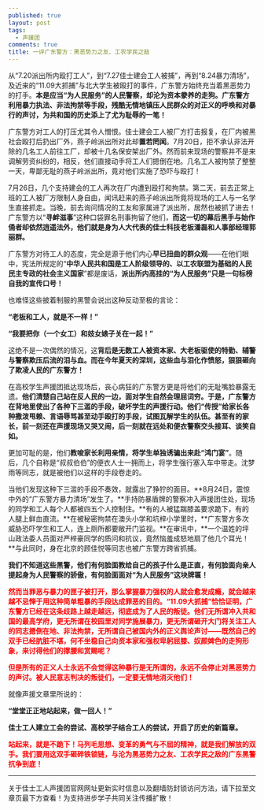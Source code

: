 ```yaml
---
published: true
layout: post
tags:
  - 声援团
comments: true
title: 一评广东警方：黑恶势力之友、工农学民之敌
---
```


从“7.20派出所内殴打工人”，到“7.27佳士建会工人被捕”，再到“8.24暴力清场”，及近来的“11.09大抓捕”与北大学生被殴打的事件，广东警方始终充当着黑恶势力的打手。**本是应当“为人民服务”的人民警察，却沦为资本豢养的走狗。广东警方利用暴力执法、非法拘禁等手段，残酷无情地镇压人民群众的对正义的呼唤和对暴行的声讨，为共和国的历史添上了尤为耻辱的一笔！**

广东警方对工人的打压尤其令人憎恨。佳士建会工人被厂方打击报复，在厂内被黑社会殴打后扔出厂外，燕子岭派出所对此却**置若罔闻**。7月20日，拒不承认非法开除的几名工人前往工厂，却被十几名保安架出厂外。然而前来现场的警察并不是来调解劳资纠纷的，相反，他们直接动手将工人们摁倒在地。几名工人被拘禁了整整一天，卑鄙无耻的燕子岭派出所，竟对他们实施了恐吓与殴打！

7月26日，几个支持建会的工人再次在厂内遭到殴打和拘禁。第二天，前去正常上班的工人被厂方限制人身自由，闻讯赶来的燕子岭派出所竟将现场的工人与一名学生直接抓走。当晚，前去询问情况的工友和家属进了派出所，居然也被抓了进去！广东警方以“**寻衅滋事**”这种口袋罪名刑事拘留了他们，**而这一切的幕后黑手与始作俑者却依然逍遥法外，他们就是身为人大代表的佳士科技老板潘磊和人事部经理郭丽群。**

广东警方对待工人的态度，完全是源于他们内心**早已扭曲的群众观**——在他们眼中，宪法所规定的“**中华人民共和国是工人阶级领导的、以工农联盟为基础的人民民主专政的社会主义国家**”都是废话，**派出所内高挂的“为人民服务”只是一句标榜自我的宣传口号！**

也难怪这些披着制服的黑警会说出这种反动至极的言论：

**“老板和工人，就是不一样！”**

**“我要把你（一个女工）和妓女婊子关在一起！”**

这绝不是一次偶然的情况，这**背后是无数工人被资本家、大老板驱使的特勤、辅警与警察欺压后流的泪与血。而在今年夏天的深圳，这些血与泪化作愤怒，狠狠砸向了欺凌人民的广东警方！**

在高校学生声援团抵达现场后，丧心病狂的广东警方更是将他们的无耻嘴脸暴露无遗。**他们清楚自己站在反人民的一边，面对学生自然会理屈词穷。于是，广东警方在背地里使出了各种下三滥的手段，破坏学生的声援行动。他们“传授”给家长各种撒泼甩赖、言语辱骂甚至动手殴打的手段，试图瓦解学生的队伍。甚至有的家长，前一刻还在声援现场又哭又闹，后一刻就在远处和便衣警察交头接耳、谈笑自如。**

更加可耻的是，他们**教唆家长利用亲情，将学生单独诱骗出来赴“鸿门宴”**。随后，几个自称是“叔叔伯伯”的便衣人士一拥而上，将学生强行塞入车中带走。沈梦雨等同志，就是被他们以这样的手段卷走的。

当他们发现这种下三滥的手段不奏效，就露出了狰狞的面目。**8月24日，震惊中外的“广东警方暴力清场”发生了。**手持防暴盾牌的警察冲入声援团住处，现场的同学和工人每个人都被四五个人控制住。**有的人被猛踹膝盖要求跪下，有的人腿上鲜血直流。**在被秘密拘禁在澳头小学和坑梓小学里时，**广东警方多次威胁恐吓学生和工人，连上厕所都要敞开门监视。**在审讯中，**一个温姓的坪山政法委人员面对严梓豪同学的质问和抗议，竟然恼羞成怒地扇了他几个耳光！**与此同时，身在北京的顾佳悦等同志也被广东警方跨省抓捕。


**我们不知道这些黑警，他们有何脸面教给自己的孩子什么是正直，有何脸面向亲人提起身为人民警察的骄傲，有何脸面面对“为人民服务”这块牌匾！**

<span style="color: #ff0000;"><strong>然而当罪恶与暴力的匣子被打开，那么掌握暴力强权的人就会愈发成瘾，就会越来越不忌惮于用这种简单粗暴的手段达成罪恶的目的。“11.09大抓捕”恰恰证明，广东警方已经在这条歧路上越走越远，彻底成为了人民的叛徒。他们无所谓冲入共和国的最高学府，更无所谓在校园里对同学施展暴力，更无所谓砸开大门将关注工人的同志摁倒在地、非法拘禁，无所谓自己被国内外的正义舆论声讨——既然自己的双手已经肮脏不堪，何不坐稳自己向资本家和强权卑躬屈膝、奴颜婢色的走狗形象，来讨得他们的撑腰和赏赐呢？</strong></span>

<span style="color: #ff0000;"><strong>但是所有的正义人士永远不会觉得这种暴行是无所谓的，永远不会停止对黑恶势力的声讨。被人民意志判决的叛徒们，一定要无情地消灭他们！</strong></span>

就像声援文章里所说的：

**“堂堂正正地站起来，做一回人！”**

**佳士工人建立工会的尝试、高校学子结合工人的尝试，开启了历史的新篇章。**

<span style="color: #ff0000;"><strong>站起来，就是不跪下！马列毛思想、变革的勇气与不屈的精神，就是我们解放的双手。我们要用这双手砸碎铁锁链，与沦为黑恶势力之友、工农学民之敌的广东黑警抗争到底！</strong></span>

---
关于佳士工人声援团官网网址更新实时信息以及翻墙防封锁访问方法，请下拉至文章页最下方查看！为支持进步学子共同关注传播扩散！


